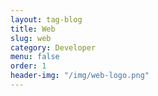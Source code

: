 ```yaml
---
layout: tag-blog
title: Web
slug: web
category: Developer
menu: false
order: 1
header-img: "/img/web-logo.png"
---
```

